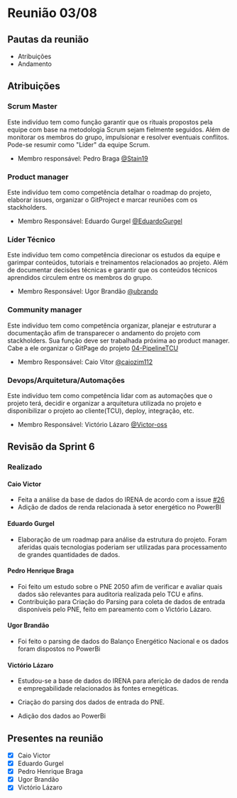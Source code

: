 # Reunião 03/08
## Pautas da reunião
- Atribuições
- Andamento
## Atribuições 

### Scrum Master 
Este indivíduo tem como função garantir que os rituais propostos pela equipe com base na metodologia Scrum sejam fielmente seguidos. Além de monitorar os membros do grupo, impulsionar e resolver eventuais conflitos. Pode-se resumir como "Líder" da equipe Scrum.
- Membro responsável: Pedro Braga [@Stain19](https://github.com/Stain19)
### Product manager
Este indivíduo tem como competência detalhar o roadmap do projeto, elaborar issues, organizar o GitProject e marcar reuniões com os stackholders.
- Membro Responsável: Eduardo Gurgel [@EduardoGurgel](https://github.com/EduardoGurgel)
### Líder Técnico
Este indivíduo tem como competência direcionar os estudos da equipe e garimpar conteúdos, tutoriais e treinamentos relacionados ao projeto. Além de documentar decisões técnicas e garantir que os conteúdos técnicos aprendidos circulem entre os membros do grupo.
- Membro Responsável: Ugor Brandão [@ubrando](https://github.com/ubrando)
### Community manager
Este indivíduo tem como competência organizar, planejar e estruturar a documentação afim de transparecer o andamento do projeto com stackholders. Sua função deve ser trabalhada próxima ao product manager.
Cabe a ele organizar o GitPage do projeto
[04-PipelineTCU](https://residenciaticbrisa.github.io/04_PipelineTCU/) 
- Membro Responsável: Caio Vitor [@caiozim112](https://github.com/caiozim112)
### Devops/Arquitetura/Automações
Este indivíduo tem como competência lidar com as automações que o projeto terá, decidir e organizar a arquitetura utilizada no projeto e disponibilizar o projeto ao cliente(TCU), deploy, integração, etc. 
- Membro Responsável: Victório Lázaro [@Victor-oss](https://github.com/Victor-oss)

## Revisão da Sprint 6
### Realizado
#### Caio Victor
- Feita a análise da base de dados do IRENA de acordo com a issue [#26](https://github.com/ResidenciaTICBrisa/04_PipelineTCU/issues/26)
- Adição de dados de renda relacionada à setor energético no PowerBI
#### Eduardo Gurgel
- Elaboração de um roadmap para análise da estrutura do projeto. Foram aferidas quais tecnologias poderiam ser utilizadas para processamento de grandes quantidades de dados.

#### Pedro Henrique Braga
- Foi feito um estudo sobre o PNE 2050 afim de verificar e avaliar quais dados são relevantes para auditoria realizada pelo TCU e afins.
- Contribuição para Criação do Parsing para coleta de dados de entrada disponíveis pelo PNE, feito em pareamento com o Victório Lázaro.

#### Ugor Brandão
- Foi feito o parsing de dados do Balanço Energético Nacional e os dados foram dispostos no PowerBi

#### Victório Lázaro
- Estudou-se a base de dados do IRENA para aferição de dados de renda e empregabilidade relacionados às fontes ernegéticas.

- Criação do parsing dos dados de entrada do PNE.

- Adição dos dados ao PowerBi

## Presentes na reunião

- [x] Caio Victor
- [x] Eduardo Gurgel
- [x] Pedro Henrique Braga
- [x] Ugor Brandão
- [x] Victório Lázaro